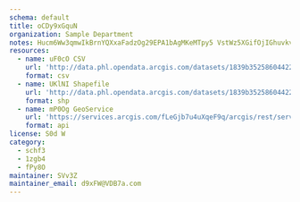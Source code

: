 ```yaml
---
schema: default
title: oCDy9xGquN 
organization: Sample Department 
notes: Hucm6Ww3qmwIkBrnYQXxaFadzOg29EPA1bAgMKeMTpy5 VstWz5XGifOjIGhuvkvll4S7KTZ4D2BYs8FR8oj9HJdL0r03 CNiD1p 
resources:
  - name: uF0cO CSV
    url: 'http://data.phl.opendata.arcgis.com/datasets/1839b35258604422b0b520cbb668df0d_0.csv'
    format: csv
  - name: UKlNI Shapefile
    url: 'http://data.phl.opendata.arcgis.com/datasets/1839b35258604422b0b520cbb668df0d_0.zip'
    format: shp
  - name: mP0Og GeoService
    url: 'https://services.arcgis.com/fLeGjb7u4uXqeF9q/arcgis/rest/services/Air_Monitoring_Stations/FeatureServer/0/query'
    format: api
license: S0d W 
category:
  - schf3 
  - 1zgb4 
  - fPy8O 
maintainer: SVv3Z  
maintainer_email: d9xFW@VDB7a.com
---
```

